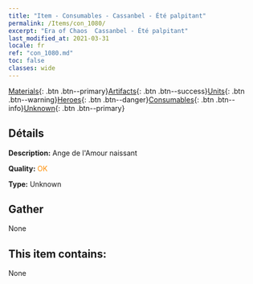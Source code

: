 ```yaml
---
title: "Item - Consumables - Cassanbel - Été palpitant"
permalink: /Items/con_1080/
excerpt: "Era of Chaos  Cassanbel - Été palpitant"
last_modified_at: 2021-03-31
locale: fr
ref: "con_1080.md"
toc: false
classes: wide
---
```

 [Materials](/fr/Items/){: .btn .btn--primary}[Artifacts](/fr/Items/Artifacts/){: .btn .btn--success}[Units](/fr/Items/Units/){: .btn .btn--warning}[Heroes](/fr/Items/Heroes/){: .btn .btn--danger}[Consumables](/fr/Items/Consumables/){: .btn .btn--info}[Unknown](/fr/Items/Unknown/){: .btn .btn--primary}

## Détails
 **Description:** Ange de l'Amour naissant

 **Quality:** <span style="color: #FF8C00">OK</span>

 **Type:** Unknown

## Gather

  None

## This item contains:

  None

